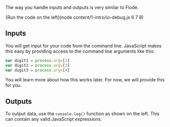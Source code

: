 The way you handle inputs and outputs is very similar to Flode.

{Run the code on the left}(node content/1-intro/io-debug.js 6 7 8)

## Inputs
You will get input for your code from the command line. JavaScript makes this easy by providing access to the command line arguments like this:

```javascript
var digit1 = process.argv[2]
var digit2 = process.argv[3]
var digit3 = process.argv[4]
```
You will learn more about how this works later. For now, we will provide this for you.

## Outputs
To output data, use the `console.log()` function as shown on the left. This can contain any valid JavaScript expressions.
